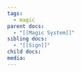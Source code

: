 ```yaml
---
tags:
  - magic
parent docs:
  - "[[Magic System]]"
sibling docs:
  - "[[Sign]]"
child docs: 
media:
---
```

